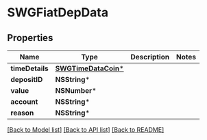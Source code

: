 # SWGFiatDepData

## Properties
Name | Type | Description | Notes
------------ | ------------- | ------------- | -------------
**timeDetails** | [**SWGTimeDataCoin***](SWGTimeDataCoin.md) |  | 
**depositID** | **NSString*** |  | 
**value** | **NSNumber*** |  | 
**account** | **NSString*** |  | 
**reason** | **NSString*** |  | 

[[Back to Model list]](../README.md#documentation-for-models) [[Back to API list]](../README.md#documentation-for-api-endpoints) [[Back to README]](../README.md)


